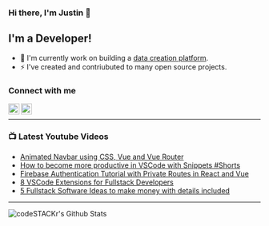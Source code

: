 ### Hi there, I'm Justin 👋

## I'm a Developer!

- 🔭 I'm currently work on building a [data creation platform](https://datatorch.io).
- ⚡ I've created and contriubuted to many open source projects.

### Connect with me

[<img align="left" alt="jsbroks | YouTube" width="22px" src="https://cdn.jsdelivr.net/npm/simple-icons@v3/icons/youtube.svg" />][youtube]
[<img align="left" alt="jsbroks | LinkedIn" width="22px" src="https://cdn.jsdelivr.net/npm/simple-icons@v3/icons/linkedin.svg" />][linkedin]

<br />

---

### 📺 Latest Youtube Videos

<!-- YOUTUBE:START -->
- [Animated Navbar using CSS, Vue and Vue Router](https://www.youtube.com/watch?v=CfTvye31Ad0)
- [How to become more productive in VSCode with Snippets #Shorts](https://www.youtube.com/watch?v=0aAh7THptO8)
- [Firebase Authentication Tutorial with Private Routes in React and Vue](https://www.youtube.com/watch?v=MEAjrlQ35HQ)
- [8 VSCode Extensions for Fullstack Developers](https://www.youtube.com/watch?v=xKZoo_wBDpw)
- [5 Fullstack Software Ideas to make money with details included](https://www.youtube.com/watch?v=Dru8Xj7jiqE)
<!-- YOUTUBE:END -->

---

<img align="center" alt="codeSTACKr's Github Stats" src="https://github-readme-stats.vercel.app/api?username=jsbroks&show_icons=true&hide_border=true" >


[youtube]: https://www.youtube.com/channel/UCro4e-xxAYrgwt5cOccnE0A
[github]: https://www.github.com/jsbroks
[linkedin]: https://www.linkedin.com/in/jsbroks/
